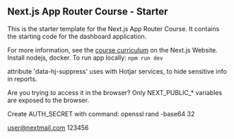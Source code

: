 ## Next.js App Router Course - Starter

This is the starter template for the Next.js App Router Course. It contains the starting code for the dashboard application.

For more information, see the [course curriculum](https://nextjs.org/learn) on the Next.js Website.
Install nodejs, docker.
To run app locally: `npm run dev`

attribute 'data-hj-suppress' uses with Hotjar services, to hide sensitive info in reports.


Are you trying to access it in the browser?
Only NEXT_PUBLIC_* variables are exposed to the browser.

Create AUTH_SECRET with command:
openssl rand -base64 32

user@nextmail.com
123456

